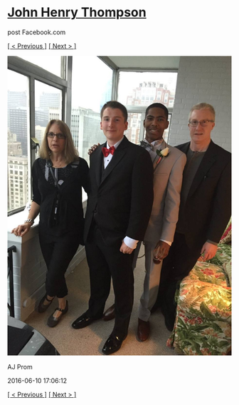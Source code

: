 # [John Henry Thompson](../README.md)
post Facebook.com

[[ < Previous ]](2016-06-10-32.md) [[ Next > ]](2016-06-10-34.md)

[![](../media/2016-06-10/AJ-Prom-31.jpg)](../README.md)

AJ Prom

2016-06-10 17:06:12

[[ < Previous ]](2016-06-10-32.md) [[ Next > ]](2016-06-10-34.md)